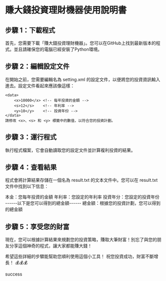 # 賺大錢投資理財機器使用說明書

## 步驟 1：下載程式
首先，您需要下載「賺大錢投資理財機器」。您可以在GitHub上找到最新版本的程式。並且請確保您的電腦已經安裝了Python環境。

## 步驟 2：編輯設定文件
在開始之前，您需要編輯名為 setting.xml 的設定文件，以便將您的投資資訊輸入進去。設定文件看起來應該像這樣：
```
<data>
    <x>10000</x> <!-- 每年投資的金額 -->
    <s>12</s>    <!-- 年利率 -->
    <y>10</y>    <!-- 投資年份 -->
</data>
請修改 <x>、<s> 和 <y> 標籤中的數值，以符合您的投資計劃。
```
## 步驟 3：運行程式
執行程式檔案，它會自動讀取您的設定文件並計算複利投資的結果。

## 步驟 4：查看結果
程式會將計算結果存儲在一個名為 result.txt 的文本文件中。您可以在 result.txt 文件中找到以下信息：

本金：您每年投資的金額 年利率：您設定的年利率 投資年分：您設定的投資年份 ------以下是您可以得到的總金額------ 總金額：根據您的投資計劃，您可以得到的總金額

## 步驟 5：享受您的財富
現在，您可以根據計算結果來規劃您的投資策略，賺取大筆財富！別忘了與您的朋友分享這個神奇的程式，讓大家都能賺大錢！

希望這些詳細的步驟能幫助您順利使用這個小工具！
祝您投資成功，財富不斷增長！ 💰💰💰

success
